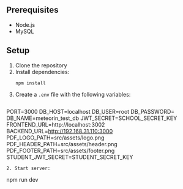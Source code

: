 
## Prerequisites

- Node.js
- MySQL

## Setup

1. Clone the repository
2. Install dependencies:
   ```
   npm install
   ```
3. Create a `.env` file with the following variables:
   ```
PORT=3000
DB_HOST=localhost
DB_USER=root
DB_PASSWORD=
DB_NAME=meteorin_test_db
JWT_SECRET=SCHOOL_SECRET_KEY
FRONTEND_URL=http://localhost:3002
BACKEND_URL=http://192.168.31.110:3000
PDF_LOGO_PATH=src/assets/logo.png
PDF_HEADER_PATH=src/assets/header.png
PDF_FOOTER_PATH=src/assets/footer.png
STUDENT_JWT_SECRET=STUDENT_SECRET_KEY
   ```
2. Start server:
   ```
   npm run dev
   ```
